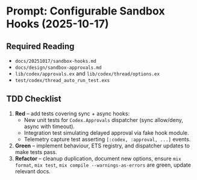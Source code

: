 # Prompt: Configurable Sandbox Hooks (2025-10-17)

## Required Reading
- `docs/20251017/sandbox-hooks.md`
- `docs/design/sandbox-approvals.md`
- `lib/codex/approvals.ex` and `lib/codex/thread/options.ex`
- `test/codex/thread_auto_run_test.exs`

## TDD Checklist
1. **Red** – add tests covering sync + async hooks:
   - New unit tests for `Codex.Approvals` dispatcher (sync allow/deny, async with timeout).
   - Integration test simulating delayed approval via fake hook module.
   - Telemetry capture test asserting `[:codex, :approval, ...]` events.
2. **Green** – implement behaviour, ETS registry, and dispatcher updates to make tests pass.
3. **Refactor** – cleanup duplication, document new options, ensure `mix format`, `mix test`, `mix compile --warnings-as-errors` are green, update relevant docs.
